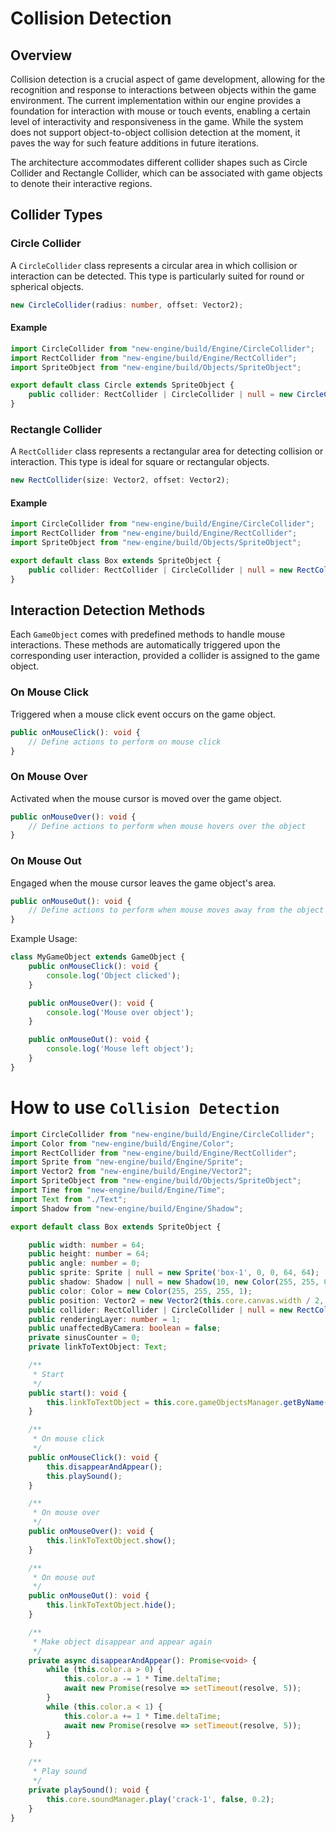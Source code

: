 # Collision Detection

## Overview
Collision detection is a crucial aspect of game development, allowing for the recognition and response to interactions between objects within the game environment. The current implementation within our engine provides a foundation for interaction with mouse or touch events, enabling a certain level of interactivity and responsiveness in the game. While the system does not support object-to-object collision detection at the moment, it paves the way for such feature additions in future iterations.

The architecture accommodates different collider shapes such as Circle Collider and Rectangle Collider, which can be associated with game objects to denote their interactive regions.

## Collider Types

### Circle Collider
A `CircleCollider` class represents a circular area in which collision or interaction can be detected. This type is particularly suited for round or spherical objects.

```typescript
new CircleCollider(radius: number, offset: Vector2);
```

#### Example
```typescript
import CircleCollider from "new-engine/build/Engine/CircleCollider";
import RectCollider from "new-engine/build/Engine/RectCollider";
import SpriteObject from "new-engine/build/Objects/SpriteObject";

export default class Circle extends SpriteObject {
    public collider: RectCollider | CircleCollider | null = new CircleCollider(30, new Vector2(0, 0));
}
```

### Rectangle Collider
A `RectCollider` class represents a rectangular area for detecting collision or interaction. This type is ideal for square or rectangular objects.

```typescript
new RectCollider(size: Vector2, offset: Vector2);
```

#### Example
```typescript
import CircleCollider from "new-engine/build/Engine/CircleCollider";
import RectCollider from "new-engine/build/Engine/RectCollider";
import SpriteObject from "new-engine/build/Objects/SpriteObject";

export default class Box extends SpriteObject {
    public collider: RectCollider | CircleCollider | null = new RectCollider(new Vector2(64, 64), new Vector2(-32, -32));
}
```

## Interaction Detection Methods

Each `GameObject` comes with predefined methods to handle mouse interactions. These methods are automatically triggered upon the corresponding user interaction, provided a collider is assigned to the game object.

### On Mouse Click
Triggered when a mouse click event occurs on the game object.

```typescript
public onMouseClick(): void {
    // Define actions to perform on mouse click
}
```

### On Mouse Over
Activated when the mouse cursor is moved over the game object.

```typescript
public onMouseOver(): void {
    // Define actions to perform when mouse hovers over the object
}
```

### On Mouse Out
Engaged when the mouse cursor leaves the game object's area.

```typescript
public onMouseOut(): void {
    // Define actions to perform when mouse moves away from the object
}
```

Example Usage:

```typescript
class MyGameObject extends GameObject {
    public onMouseClick(): void {
        console.log('Object clicked');
    }

    public onMouseOver(): void {
        console.log('Mouse over object');
    }

    public onMouseOut(): void {
        console.log('Mouse left object');
    }
}
```

# How to use `Collision Detection`

```typescript
import CircleCollider from "new-engine/build/Engine/CircleCollider";
import Color from "new-engine/build/Engine/Color";
import RectCollider from "new-engine/build/Engine/RectCollider";
import Sprite from "new-engine/build/Engine/Sprite";
import Vector2 from "new-engine/build/Engine/Vector2";
import SpriteObject from "new-engine/build/Objects/SpriteObject";
import Time from "new-engine/build/Engine/Time";
import Text from "./Text";
import Shadow from "new-engine/build/Engine/Shadow";

export default class Box extends SpriteObject {

    public width: number = 64;
    public height: number = 64;
    public angle: number = 0;
    public sprite: Sprite | null = new Sprite('box-1', 0, 0, 64, 64);
    public shadow: Shadow | null = new Shadow(10, new Color(255, 255, 0, 1));
    public color: Color = new Color(255, 255, 255, 1);
    public position: Vector2 = new Vector2(this.core.canvas.width / 2, this.core.canvas.height / 2);
    public collider: RectCollider | CircleCollider | null = new RectCollider(new Vector2(64, 64), new Vector2(-32, -32));
    public renderingLayer: number = 1;
    public unaffectedByCamera: boolean = false;
    private sinusCounter = 0;
    private linkToTextObject: Text;

    /**
     * Start
     */
    public start(): void {
        this.linkToTextObject = this.core.gameObjectsManager.getByName('MyCustomTextObject') as unknown as Text;
    }

    /**
     * On mouse click
     */
    public onMouseClick(): void {
        this.disappearAndAppear();
        this.playSound();
    }

    /**
     * On mouse over
     */
    public onMouseOver(): void {
        this.linkToTextObject.show();
    }

    /**
     * On mouse out
     */
    public onMouseOut(): void {
        this.linkToTextObject.hide();
    }

    /**
     * Make object disappear and appear again
     */
    private async disappearAndAppear(): Promise<void> {
        while (this.color.a > 0) {
            this.color.a -= 1 * Time.deltaTime;
            await new Promise(resolve => setTimeout(resolve, 5));
        }
        while (this.color.a < 1) {
            this.color.a += 1 * Time.deltaTime;
            await new Promise(resolve => setTimeout(resolve, 5));
        }
    }

    /**
     * Play sound
     */
    private playSound(): void {
        this.core.soundManager.play('crack-1', false, 0.2);
    }
}
```